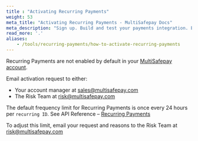 ```yaml
---
title : "Activating Recurring Payments"
weight: 53
meta_title: "Activating Recurring Payments - MultiSafepay Docs"
meta_description: "Sign up. Build and test your payments integration. Explore our products and services. Use our API Reference, SDKs, and wrappers. Get support."
read_more: '.'
aliases:
    - /tools/recurring-payments/how-to-activate-recurring-payments
---
```


Recurring Payments are not enabled by default in your [MultiSafepay account](https://merchant.multisafepay.com).

Email activation request to either:

- Your account manager at <sales@multisafepay.com>
- The Risk Team at <risk@multisafepay.com>

The default frequency limit for Recurring Payments is once every 24 hours per `recurring ID`. See API Reference – [Recurring Payments](/api/#recurring-payments)

To adjust this limit, email your request and reasons to the Risk Team at <risk@multisafepay.com> 




